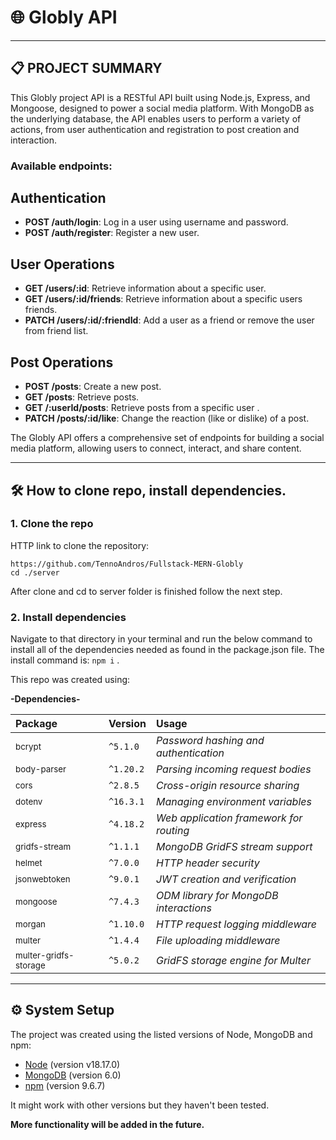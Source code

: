 # 🌐 Globly API

---

## 📋 PROJECT SUMMARY

This Globly project API is a RESTful API built using Node.js, Express, and Mongoose, designed to power a social media platform. With MongoDB as the underlying database, the API enables users to perform a variety of actions, from user authentication and registration to post creation and interaction.

### Available endpoints:

## Authentication

- **POST /auth/login**: Log in a user using username and password.
- **POST /auth/register**: Register a new user.

## User Operations

- **GET /users/:id**: Retrieve information about a specific user.
- **GET /users/:id/friends**: Retrieve information about a specific users friends.
- **PATCH /users/:id/:friendId**: Add a user as a friend or remove the user from friend list.

## Post Operations

- **POST /posts**: Create a new post.
- **GET /posts**: Retrieve posts.
- **GET /:userId/posts**: Retrieve posts from a specific user .
- **PATCH /posts/:id/like**: Change the reaction (like or dislike) of a post.

The Globly API offers a comprehensive set of endpoints for building a social media platform, allowing users to connect, interact, and share content.

---

## 🛠️ How to clone repo, install dependencies.

### 1. Clone the repo

HTTP link to clone the repository:

```
https://github.com/TennoAndros/Fullstack-MERN-Globly
cd ./server
```

After clone and cd to server folder is finished follow the next step.

### 2. Install dependencies

Navigate to that directory in your terminal and run the below command to install all of the dependencies needed as found in the package.json file.
The install command is: `npm i` .

This repo was created using:

**-Dependencies-**

| Package                          | Version   | Usage                                   |
| :------------------------------- | :-------- | :-------------------------------------- |
| <sub>bcrypt</sub>                | `^5.1.0`  | _Password hashing and authentication_   |
| <sub>body-parser</sub>           | `^1.20.2` | _Parsing incoming request bodies_       |
| <sub>cors</sub>                  | `^2.8.5`  | _Cross-origin resource sharing_         |
| <sub>dotenv</sub>                | `^16.3.1` | _Managing environment variables_        |
| <sub>express</sub>               | `^4.18.2` | _Web application framework for routing_ |
| <sub>gridfs-stream</sub>         | `^1.1.1`  | _MongoDB GridFS stream support_         |
| <sub>helmet</sub>                | `^7.0.0`  | _HTTP header security_                  |
| <sub>jsonwebtoken</sub>          | `^9.0.1`  | _JWT creation and verification_         |
| <sub>mongoose</sub>              | `^7.4.3`  | _ODM library for MongoDB interactions_  |
| <sub>morgan</sub>                | `^1.10.0` | _HTTP request logging middleware_       |
| <sub>multer</sub>                | `^1.4.4`  | _File uploading middleware_             |
| <sub>multer-gridfs-storage</sub> | `^5.0.2`  | _GridFS storage engine for Multer_      |

---

## ⚙️ System Setup

The project was created using the listed versions of Node, MongoDB and npm:

- [Node](https://nodejs.org/en/) (version v18.17.0)
- [MongoDB](https://www.mongodb.com/) (version 6.0)
- [npm](https://www.npmjs.com/) (version 9.6.7)

It might work with other versions but they haven't been tested.

**More functionality will be added in the future.**
